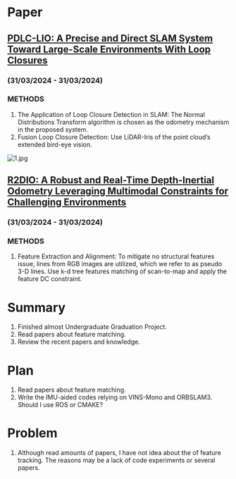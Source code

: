 # Paper
## [PDLC-LIO: A Precise and Direct SLAM System Toward Large-Scale Environments With Loop Closures](https://ieeexplore.ieee.org/document/10234608)
### (31/03/2024 - 31/03/2024)
### METHODS
1. The Application of Loop Closure Detection in SLAM: The Normal Distributions Transform algorithm is chosen as the odometry mechanism in the proposed system.  
2. Fusion Loop Closure Detection: Use LiDAR-Iris of the point cloud’s extended bird-eye vision.

![1.jpg](https://github.com/zhangx297/2024-Weekly-Report/blob/main/Pictures%20of%20papers/PDLC-LIO.png)

## [R2DIO: A Robust and Real-Time Depth-Inertial Odometry Leveraging Multimodal Constraints for Challenging Environments](https://ieeexplore.ieee.org/document/10268066/)
### (31/03/2024 - 31/03/2024)
### METHODS
1. Feature Extraction and Alignment: To mitigate no structural features issue, lines from RGB images are utilized, which we refer to as pseudo 3-D lines. Use k-d tree features matching of scan-to-map and apply the feature DC constraint.

# Summary
1. Finished almost Undergraduate Graduation Project.
2. Read papers about feature matching. 
3. Review the recent papers and knowledge.
# Plan 
1. Read papers about feature matching.
2. Write the IMU-aided codes relying on VINS-Mono and ORBSLAM3. Should I use ROS or CMAKE?  
# Problem
1. Although read amounts of papers, I have not idea about the of feature tracking. The reasons may be a lack of code experiments or several papers. 
